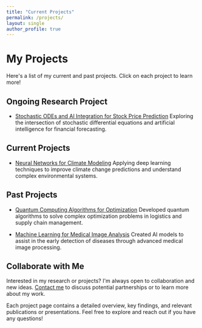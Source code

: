 ```yaml
---
title: "Current Projects"
permalink: /projects/
layout: single
author_profile: true
---
```


# My Projects

Here's a list of my current and past projects. Click on each project to learn more!

## Ongoing Research Project

- [Stochastic ODEs and AI Integration for Stock Price Prediction](/projects/ongoing-research-project/)
  Exploring the intersection of stochastic differential equations and artificial intelligence for financial forecasting.

## Current Projects

- [Neural Networks for Climate Modeling](/projects/neural-networks-climate-modeling/)
  Applying deep learning techniques to improve climate change predictions and understand complex environmental systems.

## Past Projects

- [Quantum Computing Algorithms for Optimization](/projects/quantum-computing-optimization/)
  Developed quantum algorithms to solve complex optimization problems in logistics and supply chain management.

- [Machine Learning for Medical Image Analysis](/projects/ml-medical-image-analysis/)
  Created AI models to assist in the early detection of diseases through advanced medical image processing.

## Collaborate with Me

Interested in my research or projects? I'm always open to collaboration and new ideas. [Contact me](/contact/) to discuss potential partnerships or to learn more about my work.

Each project page contains a detailed overview, key findings, and relevant publications or presentations. Feel free to explore and reach out if you have any questions!


